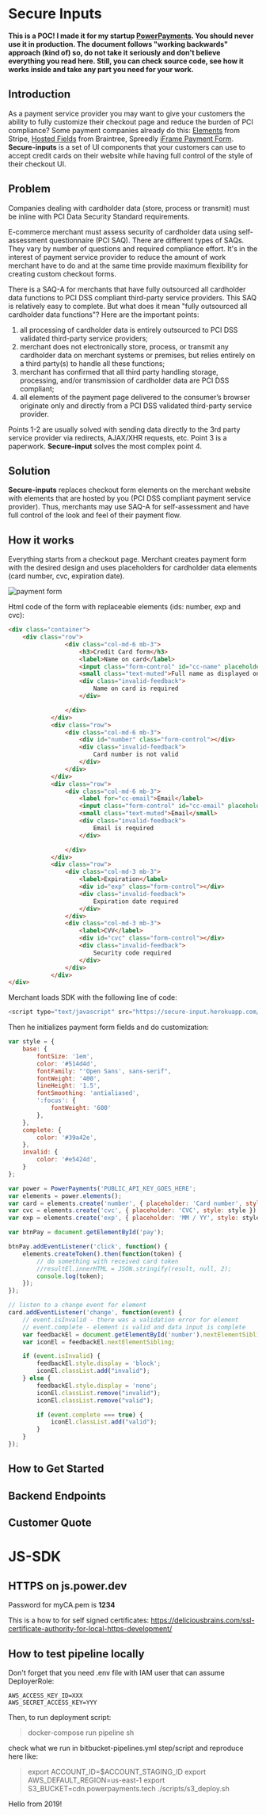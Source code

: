
# Secure Inputs

**This is a POC! I made it for my startup [PowerPayments](https://powerpayments.io). You should never use it in production. The document follows "working backwards" approach (kind of) so, do not take it seriously and don't believe everything you read here. Still, you can check source code, see how it works inside and take any part you need for your work.**

## Introduction

As a payment service provider you may want to give your customers the ability to fully customize their checkout page and reduce the burden of PCI compliance? Some payment companies already do this:  [Elements](https://stripe.com/payments/elements) from Stripe, [Hosted Fields](https://developers.braintreepayments.com/start/hosted-fields) from Braintree, Spreedly [iFrame Payment Form](https://docs.spreedly.com/guides/adding-payment-methods/iframe/). **Secure-inputs** is a set of UI components that your customers can use to accept credit cards on their website while having full control of the style of their checkout UI.

## Problem

Companies dealing with cardholder data (store, process or transmit) must be inline with PCI Data Security Standard requirements.

E-commerce merchant must assess security of cardholder data using self-assessment questionnaire (PCI SAQ). There are different types of SAQs. They vary by number of questions and required compliance effort. It's in the interest of payment service provider to reduce the amount of work merchant have to do and at the same time provide maximum flexibility for creating custom checkout forms.

There is a SAQ-A for merchants that have fully outsourced all cardholder data functions to PCI DSS compliant third-party service providers. This SAQ is relatively easy to complete. But what does it mean "fully outsourced all cardholder data functions"? Here are the important points:

1. all processing of cardholder data is entirely outsourced to PCI DSS validated third-party service providers;
2. merchant does not electronically store, process, or transmit any cardholder data on merchant systems or premises, but relies entirely on a third party(s) to handle all these functions;
3. merchant has confirmed that all third party handling storage, processing, and/or transmission of cardholder data are PCI DSS compliant;
4. all elements of the payment page delivered to the consumer’s browser originate only and directly from a PCI DSS validated third-party service provider.

Points 1-2 are usually solved with sending data directly to the 3rd party service provider via redirects, AJAX/XHR requests, etc. Point 3 is a paperwork. **Secure-input** solves the most complex point 4.

## Solution

**Secure-inputs** replaces checkout form elements on the merchant website with elements that are hosted by you (PCI DSS compliant payment service provider). Thus, merchants may use SAQ-A for self-assessment and have full control of the look and feel of their payment flow.

## How it works

Everything starts from a checkout page. Merchant creates payment form with the desired design and uses placeholders for cardholder data elements (card number, cvc, expiration date).

![payment form](docs/img/form.png)

Html code of the form with replaceable elements (ids: number, exp and cvc):

```html
<div class="container">
    <div class="row">
                <div class="col-md-6 mb-3">
                    <h3>Credit Card form</h3>
                    <label>Name on card</label>
                    <input class="form-control" id="cc-name" placeholder="" required="" type="text">
                    <small class="text-muted">Full name as displayed on card</small>
                    <div class="invalid-feedback">
                        Name on card is required
                    </div>

                </div>
            </div>
            <div class="row">
                <div class="col-md-6 mb-3">
                    <div id="number" class="form-control"></div>
                    <div class="invalid-feedback">
                        Card number is not valid
                    </div>
                </div>
            </div>
            <div class="row">
                <div class="col-md-6 mb-3">
                    <label for="cc-email">Email</label>
                    <input class="form-control" id="cc-email" placeholder="" required="" type="email">
                    <small class="text-muted">Email</small>
                    <div class="invalid-feedback">
                        Email is required
                    </div>

                </div>
            </div>
            <div class="row">
                <div class="col-md-3 mb-3">
                    <label>Expiration</label>
                    <div id="exp" class="form-control"></div>
                    <div class="invalid-feedback">
                        Expiration date required
                    </div>
                </div>
                <div class="col-md-3 mb-3">
                    <label>CVV</label>
                    <div id="cvc" class="form-control"></div>
                    <div class="invalid-feedback">
                        Security code required
                    </div>
                </div>
            </div>
</div>
```

Merchant loads SDK with the following line of code:

```javascript
<script type="text/javascript" src="https://secure-input.herokuapp.com/power-payments.js"></script>
```

Then he initializes payment form fields and do customization:

```javascript
var style = {
    base: {
        fontSize: '1em',
        color: '#514d4d',
        fontFamily: "'Open Sans', sans-serif",
        fontWeight: '400',
        lineHeight: '1.5',
        fontSmoothing: 'antialiased',
        ':focus': {
            fontWeight: '600'
        },
    },
    complete: {
        color: '#39a42e',
    },
    invalid: {
        color: '#e5424d',
    }
};

var power = PowerPayments('PUBLIC_API_KEY_GOES_HERE';
var elements = power.elements();
var card = elements.create('number', { placeholder: 'Card number', style: style }).mount('#number');
var cvc = elements.create('cvc', { placeholder: 'CVC', style: style }).mount('#cvc');
var exp = elements.create('exp', { placeholder: 'MM / YY', style: style }).mount('#exp');

var btnPay = document.getElementById('pay');

btnPay.addEventListener('click', function() {
    elements.createToken().then(function(token) {
        // do something with received card token
        //resultEl.innerHTML = JSON.stringify(result, null, 2);
        console.log(token);
    });
});

// listen to a change event for element
card.addEventListener('change', function(event) {
    // event.isInvalid - there was a validation error for element
    // event.complete - element is valid and data input is complete
    var feedbackEl = document.getElementById('number').nextElementSibling;
    var iconEl = feedbackEl.nextElementSibling;

    if (event.isInvalid) {
        feedbackEl.style.display = 'block';
        iconEl.classList.add("invalid");
    } else {
        feedbackEl.style.display = 'none';
        iconEl.classList.remove("invalid");
        iconEl.classList.remove("valid");

        if (event.complete === true) {
            iconEl.classList.add("valid");
        }
    }
});
```


## How to Get Started

## Backend Endpoints

## Customer Quote

# JS-SDK


## HTTPS on js.power.dev

Password for myCA.pem is **1234**

This is a how to for self signed certificates: https://deliciousbrains.com/ssl-certificate-authority-for-local-https-development/


## How to test pipeline locally

Don't forget that you need .env file with IAM user that can assume DeployerRole:

```
AWS_ACCESS_KEY_ID=XXX
AWS_SECRET_ACCESS_KEY=YYY
```

Then, to run deployment script:

> docker-compose run pipeline sh

check what we run in bitbucket-pipelines.yml step/script and reproduce here like:

> export ACCOUNT_ID=$ACCOUNT_STAGING_ID
> export AWS_DEFAULT_REGION=us-east-1
> export S3_BUCKET=cdn.powerpayments.tech
> ./scripts/s3_deploy.sh

Hello from 2019!
